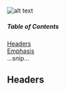 ![alt text](https://i.stack.imgur.com/3yStW.jpg?s=64&g=1)
##### Table of Contents  
[Headers](#headers)  
[Emphasis](#emphasis)  
...snip...    
<a name="headers"/>
## Headers
